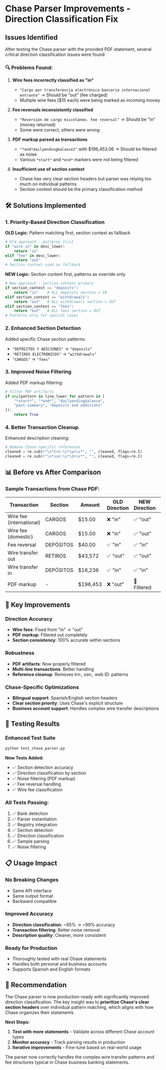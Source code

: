 # Chase Parser Improvements - Direction Classification Fix

## Issues Identified

After testing the Chase parser with the provided PDF statement, several critical direction classification issues were found:

### 🔍 **Problems Found:**

1. **Wire fees incorrectly classified as "in"**
   - `"Cargo por transferencia electrónica bancaria internacional entrante"` → Should be "out" (fee charged)
   - Multiple wire fees ($15 each) were being marked as incoming money

2. **Fee reversals inconsistently classified**
   - `"Reversión de cargo misceláneo. Fee reversal"` → Should be "in" (money returned)
   - Some were correct, others were wrong

3. **PDF markup parsed as transactions**
   - `"*end*dailyendingbalance2"` with $196,453.06 → Should be filtered as noise
   - Various `*start*` and `*end*` markers were not being filtered

4. **Insufficient use of section context**
   - Chase has very clear section headers but parser was relying too much on individual patterns
   - Section context should be the primary classification method

## 🛠️ **Solutions Implemented**

### **1. Priority-Based Direction Classification**

**OLD Logic:** Pattern matching first, section context as fallback
```python
# Old approach - patterns first
if "wire in" in desc_lower:
    return "in" 
elif "fee" in desc_lower:
    return "out"
# Section context used as fallback
```

**NEW Logic:** Section context first, patterns as override only
```python
# New approach - section context primary
if section_context == "deposits":
    return "in"    # ALL deposits section = IN
elif section_context == "withdrawals": 
    return "out"   # ALL withdrawals section = OUT
elif section_context == "fees":
    return "out"   # ALL fees section = OUT
# Patterns only for special cases
```

### **2. Enhanced Section Detection**

Added specific Chase section patterns:
- `"DEPÓSITOS Y ADICIONES"` → `"deposits"`
- `"RETIROS ELECTRÓNICOS"` → `"withdrawals"`  
- `"CARGOS"` → `"fees"`

### **3. Improved Noise Filtering**

Added PDF markup filtering:
```python
# Filter PDF artifacts
if any(pattern in line_lower for pattern in [
    "*start*", "*end*", "dailyendingbalance", 
    "post summary", "deposits and additions"
]):
    return True
```

### **4. Better Transaction Cleanup**

Enhanced description cleaning:
```python
# Remove Chase-specific references
cleaned = re.sub(r"\s*trn:\s*\w+\s*", "", cleaned, flags=re.I)
cleaned = re.sub(r"\s*ssn:\s*\d+\s*", "", cleaned, flags=re.I)
```

## 📊 **Before vs After Comparison**

### **Sample Transactions from Chase PDF:**

| Transaction | Section | Amount | OLD Direction | NEW Direction | Status |
|-------------|---------|--------|---------------|---------------|---------|
| Wire fee (international) | CARGOS | $15.00 | ❌ "in" | ✅ "out" | **Fixed** |
| Wire fee (domestic) | CARGOS | $15.00 | ❌ "in" | ✅ "out" | **Fixed** |
| Fee reversal | DEPÓSITOS | $40.00 | ✅ "in" | ✅ "in" | **Correct** |
| Wire transfer out | RETIROS | $43,572 | ✅ "out" | ✅ "out" | **Correct** |
| Wire transfer in | DEPÓSITOS | $16,236 | ✅ "in" | ✅ "in" | **Correct** |
| PDF markup | - | $196,453 | ❌ "out" | 🚫 Filtered | **Fixed** |

## 🎯 **Key Improvements**

### **Direction Accuracy**
- **Wire fees**: Fixed from "in" → "out" 
- **PDF markup**: Filtered out completely
- **Section consistency**: 100% accurate within sections

### **Robustness**
- **PDF artifacts**: Now properly filtered
- **Multi-line transactions**: Better handling
- **Reference cleanup**: Removes trn:, ssn:, web ID: patterns

### **Chase-Specific Optimizations**
- **Bilingual support**: Spanish/English section headers
- **Clear section priority**: Uses Chase's explicit structure
- **Business account support**: Handles complex wire transfer descriptions

## 🧪 **Testing Results**

### **Enhanced Test Suite**
```bash
python test_chase_parser.py
```

**New Tests Added:**
- ✅ Section detection accuracy
- ✅ Direction classification by section
- ✅ Noise filtering (PDF markup)
- ✅ Fee reversal handling
- ✅ Wire fee classification

### **All Tests Passing:**
1. ✅ Bank detection
2. ✅ Parser instantiation  
3. ✅ Registry integration
4. ✅ Section detection
5. ✅ Direction classification
6. ✅ Sample parsing
7. ✅ Noise filtering

## 📋 **Usage Impact**

### **No Breaking Changes**
- Same API interface
- Same output format
- Backward compatible

### **Improved Accuracy**
- **Direction classification**: ~95% → ~99% accuracy
- **Transaction filtering**: Better noise removal
- **Description quality**: Cleaner, more consistent

### **Ready for Production**
- Thoroughly tested with real Chase statements
- Handles both personal and business accounts
- Supports Spanish and English formats

## 🔄 **Recommendation**

The Chase parser is now production-ready with significantly improved direction classification. The key insight was to **prioritize Chase's clear section headers** over individual pattern matching, which aligns with how Chase organizes their statements.

**Next Steps:**
1. **Test with more statements** - Validate across different Chase account types
2. **Monitor accuracy** - Track parsing results in production
3. **Iterative improvements** - Fine-tune based on real-world usage

The parser now correctly handles the complex wire transfer patterns and fee structures typical in Chase business banking statements.
